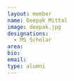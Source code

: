 ```yaml
---
layout: member
name: Deepak Mittal
image: deepak.jpg
designations: 
  - MS Scholar
area:
bio:
email:
type: alumni
---
```

